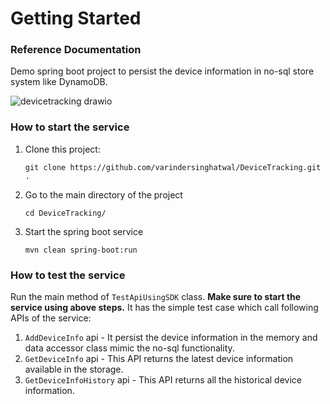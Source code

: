 # Getting Started

### Reference Documentation
Demo spring boot project to persist the device information in no-sql store system like DynamoDB.

![devicetracking drawio](https://github.com/varindersinghatwal/DeviceTracking/assets/18482454/c4fb103e-506c-4c76-9a89-97058033e03f)

### How to start the service
1. Clone this project:
    ```
   git clone https://github.com/varindersinghatwal/DeviceTracking.git .
   ```
2. Go to the main directory of the project
    ```
   cd DeviceTracking/
   ```
3. Start the spring boot service
    ```
   mvn clean spring-boot:run
   ```
   
### How to test the service
Run the main method of ```TestApiUsingSDK``` class. <b>Make sure to start the service using above steps.</b> It has the simple test case which call following APIs of the service:
1. ```AddDeviceInfo``` api - It persist the device information in the memory and data accessor class mimic the no-sql functionality.
2. ```GetDeviceInfo``` api - This API returns the latest device information available in the storage.
3. ```GetDeviceInfoHistory``` api - This API returns all the historical device information.

